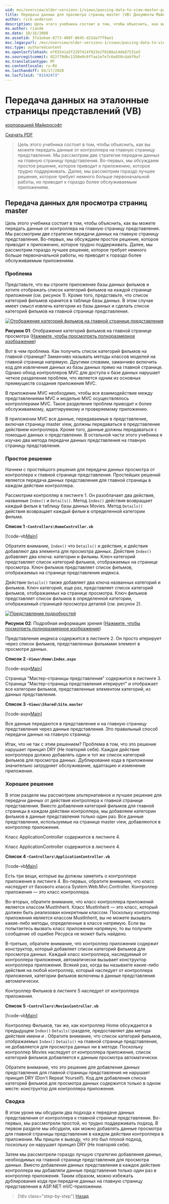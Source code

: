 ```yaml
---
uid: mvc/overview/older-versions-1/views/passing-data-to-view-master-pages-vb
title: Передача данных для просмотра страниц master (VB) Документы Майкрософт
author: rick-anderson
description: Цель этого учебника состоит в том, чтобы объяснить, как вы можете передать данные от контроллера на главную страницу представления. Мы рассмотрим две стратегии передачи данных в представление m. .
ms.author: riande
ms.date: 10/16/2008
ms.assetid: 37a1ebae-8773-408f-8645-d21da7ff9ae1
msc.legacyurl: /mvc/overview/older-versions-1/views/passing-data-to-view-master-pages-vb
msc.type: authoredcontent
ms.openlocfilehash: ef65541a5f2297414f923e2f8108a14de67531e5
ms.sourcegitcommit: 022f79dbc1350e0c6ffaa1e7e7c6e850cdabf9af
ms.translationtype: MT
ms.contentlocale: ru-RU
ms.lasthandoff: 04/17/2020
ms.locfileid: "81542473"
---
```

# <a name="passing-data-to-view-master-pages-vb"></a>Передача данных на эталонные страницы представлений (VB)

[корпорацией Майкрософт](https://github.com/microsoft)

[Скачать PDF](https://download.microsoft.com/download/e/f/3/ef3f2ff6-7424-48f7-bdaa-180ef64c3490/ASPNET_MVC_Tutorial_13_VB.pdf)

> Цель этого учебника состоит в том, чтобы объяснить, как вы можете передать данные от контроллера на главную страницу представления. Мы рассмотрим две стратегии передачи данных на главную страницу представления. Во-первых, мы обсуждаем простое решение, которое приводит к приложению, которое трудно поддерживать. Далее, мы рассмотрим гораздо лучшее решение, которое требует немного больше первоначальной работы, но приводит к гораздо более обслуживаемым приложениям.

## <a name="passing-data-to-view-master-pages"></a>Передача данных для просмотра страниц master

Цель этого учебника состоит в том, чтобы объяснить, как вы можете передать данные от контроллера на главную страницу представления. Мы рассмотрим две стратегии передачи данных на главную страницу представления. Во-первых, мы обсуждаем простое решение, которое приводит к приложению, которое трудно поддерживать. Далее, мы рассмотрим гораздо лучшее решение, которое требует немного больше первоначальной работы, но приводит к гораздо более обслуживаемым приложениям.

### <a name="the-problem"></a>Проблема

Представьте, что вы строите приложение базы данных фильмов и хотите отображать список категорий фильмов на каждой странице приложения (см. рисунок 1). Кроме того, представьте, что список категорий фильмов хранится в таблице базы данных. В этом случае имеет смысл извлечь категории из базы данных и сделать список категорий фильмов на главной странице представления.

[![Отображение категорий фильмов на главной странице представления](passing-data-to-view-master-pages-vb/_static/image2.png)](passing-data-to-view-master-pages-vb/_static/image1.png)

**Рисунок 01**: Отображение категорий фильмов на главной странице просмотра ([Нажмите, чтобы просмотреть полноразмерное изображение](passing-data-to-view-master-pages-vb/_static/image3.png))

Вот в чем проблема. Как получить список категорий фильмов на главной странице? Заманчиво называть методы классов моделей на главной странице напрямую. Другими словами, заманчиво включить код для извлечения данных из базы данных прямо на главной странице. Однако обход контроллеров MVC для доступа к базе данных нарушает четкое разделение проблем, что является одним из основных преимуществ создания приложения MVC.

В приложении MVC необходимо, чтобы все взаимодействие между представлениями MVC и моделью MVC осуществлялось контроллерами MVC. Такое разделение проблем приводит к более обслуживаемому, адаптируемому и проверяемому приложению.

В приложении MVC все данные, передаваемые в представление, включая страницу master view, должны передаваться в представление действием контроллера. Кроме того, данные должны передаваться с помощью данных о представлении. В остальной части этого учебника я изучаю два метода передачи данных представления на главную страницу представления.

### <a name="the-simple-solution"></a>Простое решение

Начнем с простейшого решения для передачи данных просмотра от контроллера к главной странице представления. Простейших решений является передача данных представления для главной страницы в каждом действии контроллера.

Рассмотрим контроллер в листинге 1. Он разоблачает два действия, названные `Index()` и `Details()`. Метод `Index()` действия возвращает каждый фильм в таблицу базы данных Movies. Метод `Details()` действия возвращает каждый фильм в определенной категории фильма.

**Список 1 -`Controllers\HomeController.vb`**

[!code-vb[Main](passing-data-to-view-master-pages-vb/samples/sample1.vb)]

Обратите внимание, `Index()` что `Details()` и действия, и действия добавляют два элемента для просмотра данных. Действие `Index()` добавляет два ключа: категории и фильмы. Ключ категорий представляет список категорий фильмов, отображаемых на странице просмотра. Ключ фильмов представляет список фильмов, отображаемых на странице представления индекса.

Действие `Details()` также добавляет два ключа названных категорий и фильмов. Ключ категорий, еще раз, представляет список категорий фильмов, отображаемых на странице просмотра. Ключ фильмов представляет список фильмов в определенной категории, отображаемый страницей просмотра деталей (см. рисунок 2).

[![Представление подробностей](passing-data-to-view-master-pages-vb/_static/image5.png)](passing-data-to-view-master-pages-vb/_static/image4.png)

**Рисунок 02**: Подробная информация зрения ([Нажмите, чтобы посмотреть полноразмерное изображение](passing-data-to-view-master-pages-vb/_static/image6.png))

Представление индекса содержится в листинге 2. Он просто итерирует через список фильмов, представленных фильмами элемент в просмотре данных.

**Список 2 -`Views\Home\Index.aspx`**

[!code-aspx[Main](passing-data-to-view-master-pages-vb/samples/sample2.aspx)]

Страница "Мастер-страницы представления" содержится в листинге 3. Страница "Мастер-страница представления итерирует" и отображает все категории фильмов, представленные элементом категорий, из данных представления.

**Список 3 -`Views\Shared\Site.master`**

[!code-aspx[Main](passing-data-to-view-master-pages-vb/samples/sample3.aspx)]

Все данные передаются в представление и на главную страницу представления через данные представления. Это правильный способ передачи данных на главную страницу.

Итак, что не так с этим решением? Проблема в том, что это решение нарушает принцип DRY (Не повторяй себя). Каждое действие контроллера должно добавлять один и тот же список категорий фильмов для просмотра данных. Дублирование кода в приложении значительно затрудняет обслуживание, адаптацию и изменение приложения.

### <a name="the-good-solution"></a>Хорошее решение

В этом разделе мы рассмотрим альтернативное и лучшее решение для передачи данных от действия контроллера к главной странице представления. Вместо добавления категорий фильмов для главной страницы в каждом действии контроллера, мы добавляем категории фильмов в данные представления только один раз. Все данные представления, используемые на странице master view, добавляются в контроллер приложения.

Класс ApplicationController содержится в листинге 4.

Класс ApplicationController содержится в листинге 4.

**Список 4 -`Controllers\ApplicationController.vb`**

[!code-vb[Main](passing-data-to-view-master-pages-vb/samples/sample4.vb)]

Есть три вещи, которые вы должны заметить о контроллере приложения в листинге 4. Во-первых, обратите внимание, что класс наследует от базового класса System.Web.Mvc.Controller. Контроллер приложения — это класс контроллера.

Во-вторых, обратите внимание, что класс контроллера приложений является классом MustInherit. Класс MustInherit — это класс, который должен быть реализован конкретным классом. Поскольку контроллер приложения является классом MustInherit, вы не можете вызывать какие-либо методы, определенные в классе напрямую. Если вы попытаетесь вызвать класс приложения напрямую, то вы получите сообщение об ошибке Ресурса не может быть найдено.

В-третьих, обратите внимание, что контроллер приложения содержит конструктор, который добавляет список категорий фильмов для просмотра данных. Каждый класс контроллера, наследуемый от контроллера приложения, автоматически вызывает конструктор контроллера приложения. Всякий раз, когда вы называете какие-либо действия на любой контроллер, который наследует от контроллера приложения, категории фильмов включены в данные представления автоматически.

Контроллер Фильмов в листинге 5 наследует от контроллера приложения.

**Список 5 -`Controllers\MoviesController.vb`**

[!code-vb[Main](passing-data-to-view-master-pages-vb/samples/sample5.vb)]

Контроллер Фильмов, так же, как контроллер Home обсуждается в предыдущем `Index()` `Details()`разделе, предоставляет два метода действия имени и . Обратите внимание, что список категорий фильмов, отображаемых `Index()` `Details()` на главной странице представления, не добавляется для просмотра данных ни в методе. Поскольку контроллер Movies наследует от контроллера приложения, список категорий фильмов добавляется к данным просмотра автоматически.

Обратите внимание, что это решение для добавления данных представления для главной страницы представления не нарушает принцип DRY (Don't Repeat Yourself). Код для добавления списка категорий фильмов для просмотра данных содержится только в одном месте: конструктор для контроллера приложения.

### <a name="summary"></a>Сводка

В этом уроке мы обсудили два подхода к передаче данных представления от контроллера к главной странице представления. Во-первых, мы рассмотрели простой, но трудно поддерживать подход. В первом разделе мы обсудили, как можно добавлять данные просмотра для главной страницы представления в каждом действии контроллера в приложении. Мы пришли к выводу, что это был плохой подход, поскольку он нарушает принцип DRY (Не повторяй себя).

Затем мы рассмотрели гораздо лучшую стратегию добавления данных, необходимых на главной странице представления для просмотра данных. Вместо добавления данных представления в каждое действие контроллера мы добавляли данные представления только один раз в контроллер приложения. Таким образом, можно избежать дублирования кода при передаче данных на главную страницу представления в ASP.NET mVC-приложении.

> [!div class="step-by-step"]
> [Назад](creating-page-layouts-with-view-master-pages-vb.md)
